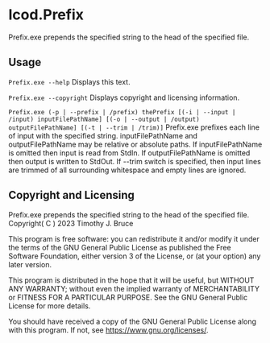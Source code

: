 # Icod.Prefix
Prefix.exe prepends the specified string to the head of the specified file.

## Usage
`Prefix.exe --help`
Displays this text.

`Prefix.exe --copyright`
Displays copyright and licensing information.

`Prefix.exe (-p | --prefix | /prefix) thePrefix [(-i | --input | /input) inputFilePathName] [(-o | --output | /output) outputFilePathName] [(-t | --trim | /trim)]`
Prefix.exe prefixes each line of input with the specified string.
inputFilePathName and outputFilePathName may be relative or absolute paths.
If inputFilePathName is omitted then input is read from StdIn.
If outputFilePathName is omitted then output is written to StdOut.
If --trim switch is specified, then input lines are trimmed of all surrounding whitespace and empty lines are ignored.

## Copyright and Licensing
Prefix.exe prepends the specified string to the head of the specified file.
Copyright( C ) 2023 Timothy J. Bruce

This program is free software: you can redistribute it and/or modify
it under the terms of the GNU General Public License as published 
the Free Software Foundation, either version 3 of the License, or
(at your option) any later version.

This program is distributed in the hope that it will be useful,
but WITHOUT ANY WARRANTY; without even the implied warranty of
MERCHANTABILITY or FITNESS FOR A PARTICULAR PURPOSE.  See the
GNU General Public License for more details.

You should have received a copy of the GNU General Public License
along with this program.  If not, see <https://www.gnu.org/licenses/>.

